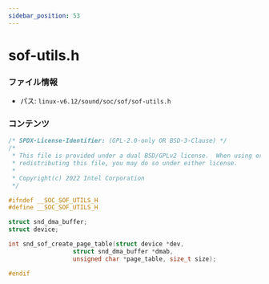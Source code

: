 ```yaml
---
sidebar_position: 53
---
```

# sof-utils.h

### ファイル情報

- パス: `linux-v6.12/sound/soc/sof/sof-utils.h`

### コンテンツ

```h
/* SPDX-License-Identifier: (GPL-2.0-only OR BSD-3-Clause) */
/*
 * This file is provided under a dual BSD/GPLv2 license.  When using or
 * redistributing this file, you may do so under either license.
 *
 * Copyright(c) 2022 Intel Corporation
 */

#ifndef __SOC_SOF_UTILS_H
#define __SOC_SOF_UTILS_H

struct snd_dma_buffer;
struct device;

int snd_sof_create_page_table(struct device *dev,
			      struct snd_dma_buffer *dmab,
			      unsigned char *page_table, size_t size);

#endif

```
